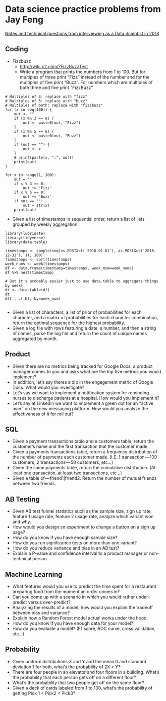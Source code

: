 # Data science practice problems from Jay Feng
[Notes and technical questions from interviewing as a Data Scientist in 2018](https://towardsdatascience.com/notes-and-technical-questions-from-interviewing-as-a-data-scientist-in-2018-20e7e3ee4ab3)

## Coding
* Fizzbuzz
    * http://wiki.c2.com/?FizzBuzzTest
    * Write a program that prints the numbers from 1 to 100. But for multiples of three print “Fizz” instead of the number and for the multiples of five print “Buzz”. For numbers which are multiples of both three and five print “FizzBuzz”.

```{r}
# Multiples of 3: replace with "fizz"
# Multiples of 5: replace with "buzz"
# Multiples of both: replace with "fizzbuzz"
for (x in seq(100)) {
    out <- ""
    if (x %% 3 == 0) {
        out <- paste0(out, "Fizz")
    }
    if (x %% 5 == 0) {
        out <- paste0(out, "Buzz")
    }
    if (out == "") {
        out <- x
    }
    # print(paste(x, ":", out))
    print(out)
}
```

```{python}
for x in range(1, 100):
    out = ''
    if x % 3 == 0:
        out += 'Fizz'
    if x % 5 == 0:
        out += 'Buzz'
    if out == '':
        out = str(x)
    print(out)
```

* Given a list of timestamps in sequential order, return a list of lists grouped by weekly aggregation.

```{r}
library(lubridate)
library(tidyverse)
library(data.table)

timestamps <- sample(seq(as.POSIXct('2018-01-01'), as.POSIXct('2018-12-31'), 1), 100)
timestamps <- sort(timestamps)
week_nums <- week(timestamps)
df <- data.frame(timestamp=timestamps, week_num=week_nums)
df %>% nest(timestamp)

# But it's probably easier just to use data.table to aggregate things by week!
dt <- data.table(df)
dt
dt[ , .(.N), by=week_num]
```

```{python}

```

* Given a list of characters, a list of prior of probabilities for each character, and a matrix of probabilities for each character combination, return the optimal sequence for the highest probability.
* Given a log file with rows featuring a date, a number, and then a string of names, parse the log file and return the count of unique names aggregated by month.
## Product
* Given there are no metrics being tracked for Google Docs, a product manager comes to you and asks what are the top five metrics you would implement?
* In addition, let’s say theres a dip in the engagement metric of Google Docs. What would you investigate?
* Let’s say we want to implement a notification system for reminding nurses to discharge patients at a hospital. How would you implement it?
* Let’s say at LinkedIn we want to implement a green dot for an “active user” on the new messaging platform. How would you analyze the effectiveness of it for roll out?
## SQL
* Given a payment transactions table and a customers table, return the customer’s name and the first transaction that the customer made.
* Given a payments transactions table, return a frequency distribution of the number of payments each customer made. (I.E. 1 transaction — 100 customers, 2 transactions — 50 customers, etc…)
* Given the same payments table, return the cumulative distribution. (At least one transaction, at least two transactions, etc…)
* Given a table of — friend1|friend2. Return the number of mutual friends between two friends.
## AB Testing
* Given AB test funnel statistics such as the sample size, sign up rate, feature 1 usage rate, feature 2 usage rate, analyze which variant won and why.
* How would you design an experiment to change a button on a sign up page?
* How do you know if you have enough sample size?
* How do you run significance tests on more than one variant?
* How do you reduce variance and bias in an AB test?
* Explain a P-value and confidence interval to a product manager or non-technical person.
## Machine Learning
* What features would you use to predict the time spent for a restaurant preparing food from the moment an order comes in?
* Can you come up with a scenario in which you would rather under-predict versus over-predict?
* Analyzing the results of a model, how would you explain the tradeoff between bias and variance?
* Explain how a Random Forest model actual works under the hood.
* How do you know if you have enough data for your model?
* How do you evaluate a model? (F1 score, ROC curve, cross validation, etc…)
## Probability
* Given uniform distributions X and Y and the mean 0 and standard deviation 1 for both, what’s the probability of 2X > Y?
* There are four people in an elevator and four floors in a building. What’s the probability that each person gets off on a different floor?
* What’s the probability that two people get off on the same floor?
* Given a deck of cards labeled from 1 to 100, what’s the probability of getting Pick 1 < Pick2 < Pick3?